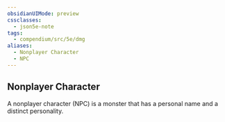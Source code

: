 ```yaml
---
obsidianUIMode: preview
cssclasses:
  - json5e-note
tags:
  - compendium/src/5e/dmg
aliases:
  - Nonplayer Character
  - NPC
---
```

## Nonplayer Character

A nonplayer character (NPC) is a monster that has a personal name and a distinct personality.